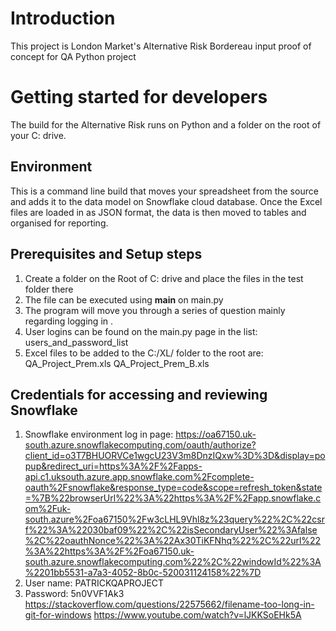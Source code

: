 # Introduction
This project is London Market's Alternative Risk Bordereau input proof of concept for QA Python project


# Getting started for developers
The build for the Alternative Risk runs on Python and a folder on the root of your C: drive.
## Environment
This is a command line build that moves your spreadsheet from the source and adds it to the data model on Snowflake cloud database.
Once the Excel files are loaded in as JSON format, the data is then moved to tables and organised for reporting.


## Prerequisites and Setup steps
1. Create a folder on the Root of C: drive and place the files in the test folder there 
2. The file can be executed using __main__ on main.py
3. The program will move you through a series of question mainly regarding logging in .
4. User logins can be found on the main.py page in the list: users_and_password_list 
5. Excel files to be added to the C:/XL/ folder to the root are:
   QA_Project_Prem.xls
   QA_Project_Prem_B.xls 

## Credentials for accessing and reviewing Snowflake
1. Snowflake environment log in page: https://oa67150.uk-south.azure.snowflakecomputing.com/oauth/authorize?client_id=o3T7BHUORVCe1wgcU23V3m8DnzIQxw%3D%3D&display=popup&redirect_uri=https%3A%2F%2Fapps-api.c1.uksouth.azure.app.snowflake.com%2Fcomplete-oauth%2Fsnowflake&response_type=code&scope=refresh_token&state=%7B%22browserUrl%22%3A%22https%3A%2F%2Fapp.snowflake.com%2Fuk-south.azure%2Foa67150%2Fw3cLHL9Vhl8z%23query%22%2C%22csrf%22%3A%22030baf09%22%2C%22isSecondaryUser%22%3Afalse%2C%22oauthNonce%22%3A%22Ax30TiKFNhq%22%2C%22url%22%3A%22https%3A%2F%2Foa67150.uk-south.azure.snowflakecomputing.com%22%2C%22windowId%22%3A%2201bb5531-a7a3-4052-8b0c-520031124158%22%7D
2. User name: PATRICKQAPROJECT
3. Password: 5n0VVF1Ak3
https://stackoverflow.com/questions/22575662/filename-too-long-in-git-for-windows
https://www.youtube.com/watch?v=lJKKSoEHk5A
